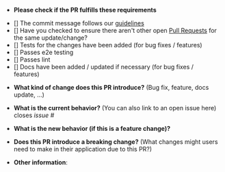 <!-- You can erase any parts of this template not applicable to your Pull Request. -->

* **Please check if the PR fulfills these requirements**
- [] The commit message follows our [guidelines](../CONTRIBUTING.md)
- [] Have you checked to ensure there aren't other open [Pull Requests](../../../pulls) for the same update/change?
- [] Tests for the changes have been added (for bug fixes / features)
- [] Passes e2e testing
- [] Passes lint
- [] Docs have been added / updated if necessary (for bug fixes / features)


* **What kind of change does this PR introduce?** (Bug fix, feature, docs update, ...)



* **What is the current behavior?** (You can also link to an open issue here)
closes _issue #_



* **What is the new behavior (if this is a feature change)?**



* **Does this PR introduce a breaking change?** (What changes might users need to make in their application due to this PR?)



* **Other information**:
